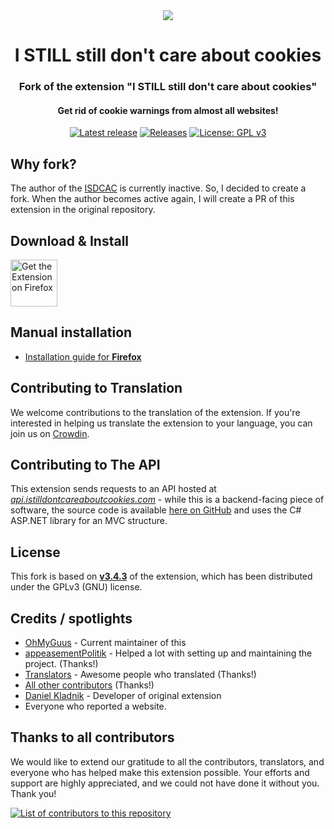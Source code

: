 <div align="center">

<img src="src/icons/128.png" />
  
# I STILL still don't care about cookies

### Fork of the extension "I STILL still don't care about cookies"

#### Get rid of cookie warnings from almost all websites!

<a href="https://github.com/L-Martin7/I-STILL-Still-Dont-Care-About-Cookies/releases/latest"><img alt="Latest release" src="https://img.shields.io/github/v/release/L-Martin7/I-STILL-Still-Dont-Care-About-Cookies.svg?logo=github&style=for-the-badge"></a>
<a href="https://github.com/L-Martin7/I-STILL-Still-Dont-Care-About-Cookies/releases"><img alt="Releases" src="https://img.shields.io/github/downloads/L-Martin7/I-STILL-Still-Dont-Care-About-Cookies/total?color=blue&label=downloads&style=for-the-badge"></a>
<a href="LICENSE"><img alt="License: GPL v3" src="https://img.shields.io/badge/License-GPLv3-blue.svg?style=for-the-badge"></a>

</div>

## Why fork?

The author of the [ISDCAC](https://github.com/OhMyGuus/I-Still-Dont-Care-About-Cookies) is currently inactive. So, I decided to create a fork. When the author becomes active again, I will create a PR of this extension in the original repository.

## Download & Install

<a href="https://addons.mozilla.org/en-US/firefox/addon/istillx2dontcareaboutcookies"><img src="https://blog.mozilla.org/addons/files/2020/04/get-the-addon-fx-apr-2020.svg" alt='Get the Extension on Firefox' height="75"></a>

## Manual installation

- [Installation guide for **Firefox**](https://github.com/L-Martin7/I-STILL-Still-Dont-Care-About-Cookies/wiki/Firefox-installation-guide)

## Contributing to Translation

We welcome contributions to the translation of the extension. If you're interested in helping us translate the extension to your language, you can join us on [Crowdin](https://crowdin.com/project/i-still-dont-care-about-cookie/).

## Contributing to The API

This extension sends requests to an API hosted at _[api.istilldontcareaboutcookies.com](https://api.istilldontcareaboutcookies.com)_ - while this is a backend-facing piece of software, the source code is available [here on GitHub](https://github.com/OhMyGuus/I-Still-Dont-Care-About-Cookies-Api) and uses the C# ASP.NET library for an MVC structure.

## License

This fork is based on [**v3.4.3**](https://addons.mozilla.org/firefox/addon/i-dont-care-about-cookies/versions/) of the extension, which has been distributed under the GPLv3 (GNU) license.

## Credits / spotlights

- [OhMyGuus](https://github.com/OhMyGuus/) - Current maintainer of this
- [appeasementPolitik](https://github.com/appeasementPolitik) - Helped a lot with setting up and maintaining the project. (Thanks!)
- [Translators](https://crowdin.com/project/i-still-dont-care-about-cookie/members) - Awesome people who translated (Thanks!)
- [All other contributors](https://github.com/OhMyGuus/I-Still-Dont-Care-About-Cookies/graphs/contributors) (Thanks!)
- [Daniel Kladnik](https://www.linkedin.com/in/dkladnik) - Developer of original extension
- Everyone who reported a website.

## Thanks to all contributors

We would like to extend our gratitude to all the contributors, translators, and everyone who has helped make this extension possible. Your efforts and support are highly appreciated, and we could not have done it without you. Thank you!

<a href="https://github.com/OhMyGuus/I-Still-Dont-Care-About-Cookies/graphs/contributors">
  <img alt="List of contributors to this repository" src="https://contrib.rocks/image?repo=OhMyGuus/I-Still-Dont-Care-About-Cookies" />
</a>
